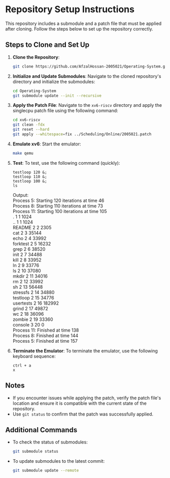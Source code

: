 # Repository Setup Instructions

This repository includes a submodule and a patch file that must be applied after cloning. Follow the steps below to set up the repository correctly.

## Steps to Clone and Set Up

1. **Clone the Repository**:
   ```bash
   git clone https://github.com/AfzalHossan-2005021/Operating-System.git
   ```

2. **Initialize and Update Submodules**:
   Navigate to the cloned repository's directory and initialize the submodules:
   ```bash
   cd Operating-System
   git submodule update --init --recursive
   ```

3. **Apply the Patch File**:
   Navigate to the `xv6-riscv` directory and apply the singlecpu patch file using the following command:
   ```bash
   cd xv6-riscv
   git clean -fdx
   git reset --hard
   git apply --whitespace=fix ../Scheduling/Online/2005021.patch
   ```  
   
4. **Emulate xv6**:
   Start the emulator:
   ```bash
   make qemu
   ```

7. **Test**:
   To test, use the following command (quickly):
   ```
   testloop 120 &;
   testloop 110 &;
   testloop 100 &;
   ls
   ```  
   Output:  
   Process 5: Starting 120 iterations at time 46  
   Process 8: Starting 110 iterations at time 73  
   Process 11: Starting 100 iterations at time 105  
   .              1 1 1024  
   ..             1 1 1024  
   README         2 2 2305  
   cat            2 3 35144  
   echo           2 4 33992  
   forktest       2 5 16232  
   grep           2 6 38520  
   init           2 7 34488  
   kill           2 8 33952  
   ln             2 9 33776  
   ls             2 10 37080  
   mkdir          2 11 34016  
   rm             2 12 33992  
   sh             2 13 56448  
   stressfs       2 14 34880  
   testloop       2 15 34776  
   usertests      2 16 182992  
   grind          2 17 49872  
   wc             2 18 36096  
   zombie         2 19 33360  
   console        3 20 0  
   Process 11: Finished at time 138  
   Process 8: Finished at time 144  
   Process 5: Finished at time 157  

8. **Terminate the Emulator**:
   To terminate the emulator, use the following keyboard sequence:
   ```
   ctrl + a
   x
   ```

## Notes

- If you encounter issues while applying the patch, verify the patch file's location and ensure it is compatible with the current state of the repository.
- Use `git status` to confirm that the patch was successfully applied.

## Additional Commands

- To check the status of submodules:
  ```bash
  git submodule status
  ```
- To update submodules to the latest commit:
  ```bash
  git submodule update --remote
  ```
